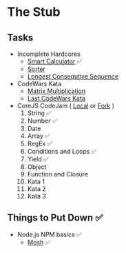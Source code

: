 # The Stub

## Tasks
- Incomplete Hardcores
  - [Smart Calculator](https://github.com/TomSssM/smart-calculator) ✅
  - [Sorter](https://github.com/TomSssM/sorter)
  - [Longest Consequtive Sequence](https://github.com/TomSssM/longest-consecutive-sequence)
- CodeWars Kata
  - [Matrix Multiplication](https://www.codewars.com/kata/matrix-multiplier)
  - [Last CodeWars Kata](http://www.codewars.com/kata/functional-sql)
- CoreJS CodeJam ( [Local](./codejam-corejs) or [Fork](https://github.com/TomSssM/js-assignments) )
    1. String ✅
    2. Number ✅
    3. Date
    4. Array ✅
    5. RegEx ✅
    6. Conditions and Loops ✅
    7. Yield ✅
    8. Object
    9. Function and Closure
    10. Kata 1
    11. Kata 2
    12. Kata 3

## Things to Put Down ✅
- Node.js NPM basics ✅
  - [Mosh](https://youtu.be/TlB_eWDSMt4) ✅
